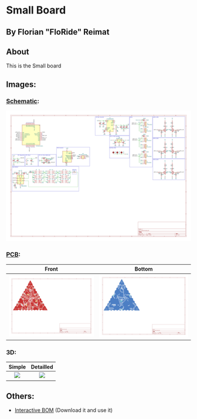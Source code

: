 # Small Board
## By Florian "FloRide" Reimat

## About
This is the Small board

## Images:
### [Schematic](Export/Schematics.pdf):
![](View/Schematic.svg)

### [PCB](Export/PCB.pdf):
| Front | Bottom |
:------:|:-------:
|![](View/PCB_F.svg)| ![](View/PCB_B.svg)|

### 3D:
| Simple | Detailled |
:------:|:-------:
|![](View/Small.step)| ![](View/Small_detailled.step)|

## Others:
- [Interactive BOM](Export/ibom/ibom.html) (Download it and use it)
